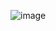 ![image](https://user-images.githubusercontent.com/77222540/216777635-b00a1283-d92c-4c77-a8de-2746c3c6739a.png)

